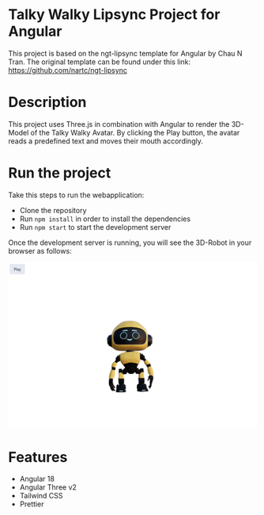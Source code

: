 # Talky Walky Lipsync Project for Angular

This project is based on the ngt-lipsync template for Angular by Chau N Tran. 
The original template can be found under this link: https://github.com/nartc/ngt-lipsync

# Description
This project uses Three.js in combination with Angular to render the 3D-Model of the Talky Walky Avatar. 
By clicking the Play button, the avatar reads a predefined text and moves their mouth accordingly. 

# Run the project

Take this steps to run the webapplication:
- Clone the repository
- Run  `npm install` in order to install the dependencies
- Run `npm start` to start the development server

Once the development server is running, you will see the 3D-Robot in your browser as follows:

![lipsync angular user interface](/public/lipsync_angular.png)

# Features

- Angular 18
- Angular Three v2
- Tailwind CSS
- Prettier